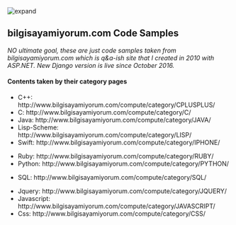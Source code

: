 <img src="http://www.bilgisayamiyorum.com/assets/favicon.ico" title="expand" />

## bilgisayamiyorum.com Code Samples

*NO ultimate goal, these are just code samples taken from bilgisayamiyorum.com which is q&a-ish site that I created in 2010 with ASP.NET. New Django version is live since October 2016.*

#### Contents taken by their category pages

<ul>
<li>C++: http://www.bilgisayamiyorum.com/compute/category/CPLUSPLUS/</li>
<li>C: http://www.bilgisayamiyorum.com/compute/category/C/</li>
<li>Java: http://www.bilgisayamiyorum.com/compute/category/JAVA/</li>
<li>Lisp-Scheme: http://www.bilgisayamiyorum.com/compute/category/LISP/</li>
<li>Swift: http://www.bilgisayamiyorum.com/compute/category/IPHONE/</li>
</ul>

<ul>
<li>Ruby: http://www.bilgisayamiyorum.com/compute/category/RUBY/</li>
<li>Python: http://www.bilgisayamiyorum.com/compute/category/PYTHON/</li>
</ul>

<ul>
<li>SQL: http://www.bilgisayamiyorum.com/compute/category/SQL/</li>
</ul>

<ul>
<li>Jquery: http://www.bilgisayamiyorum.com/compute/category/JQUERY/</li>
<li>Javascript: http://www.bilgisayamiyorum.com/compute/category/JAVASCRIPT/</li>
<li>Css: http://www.bilgisayamiyorum.com/compute/category/CSS/</li>
</ul>







